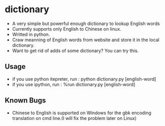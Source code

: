 # dictionary #

* A very simple but powerful enough dictionary to lookup English words
* Currently supports only English to Chinese on linux.
* Writted in python.
* Craw meanning of English words from website and store it in the local dictionary.
* Want to get rid of adds of some dictionary? You can try this.


## Usage ##
* if you use python itepreter, run : python dictionary.py [english-word]
* if you use ipython, run : %run dictionary.py [english-word]

## Known Bugs ##
* Chinese to English is supported on Windows for the gbk encoding translation on cmd line.(I will fix the problem later on Linux)
